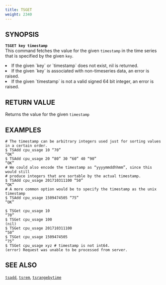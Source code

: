 ```yaml
---
title: TSGET
weight: 2340
---
```


## SYNOPSIS
<b>`TSGET key timestamp`</b><br>
This command fetches the value for the given `timestamp` in the time series that is specified by the 
given `key`.

<li>If the given `key` or `timestamp` does not exist, nil is returned.</li>
<li>If the given `key` is associated with non-timeseries data, an error is raised.</li>
<li>If the given `timestamp` is not a valid signed 64 bit integer, an error is raised.</li>

## RETURN VALUE
Returns the value for the given `timestamp`

## EXAMPLES
```
# The timestamp can be arbitrary integers used just for sorting values in a certain order.
$ TSAdd cpu_usage 10 “70”
“OK”
$ TSAdd cpu_usage 20 “80” 30 “60” 40 “90”
“OK”
# We could also encode the timestamp as “yyyymmddhhmm”, since this would still 
# produce integers that are sortable by the actual timestamp.
$ TSAdd cpu_usage 201710311100 “50”
“OK”
# A more common option would be to specify the timestamp as the unix timestamp
$ TSAdd cpu_usage 1509474505 “75”
“OK”

$ TSGet cpu_usage 10
“70”
$ TSGet cpu_usage 100
(nil)
$ TSGet cpu_usage 201710311100
“50”
$ TSGet cpu_usage 1509474505
“75”
$ TSGet cpu_usage xyz # timestamp is not int64.
(error) Request was unable to be processed from server.
```

## SEE ALSO
[`tsadd`](../tsadd/), [`tsrem`](../tsrem/), [`tsrangebytime`](../tsrangebytime/)
